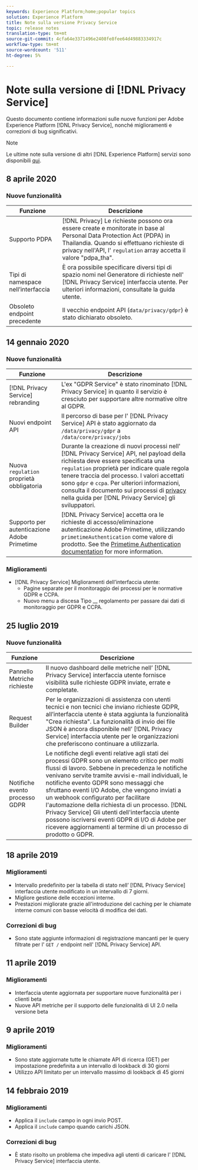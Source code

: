 ```yaml
---
keywords: Experience Platform;home;popular topics
solution: Experience Platform
title: Note sulla versione Privacy Service
topic: release notes
translation-type: tm+mt
source-git-commit: 4cfa64e3371496e2408fe8fee64d49883334917c
workflow-type: tm+mt
source-wordcount: '511'
ht-degree: 5%

---
```



# Note sulla versione di [!DNL Privacy Service]

Questo documento contiene informazioni sulle nuove funzioni per  Adobe Experience Platform [!DNL Privacy Service], nonché miglioramenti e correzioni di bug significativi.

>[!NOTE]
>
>Le ultime note sulla versione di altri [!DNL Experience Platform] servizi sono disponibili [qui](../release-notes/latest/latest.md).

## 8 aprile 2020

### Nuove funzionalità

| Funzione | Descrizione |
| --- | --- |
| Supporto PDPA | [!DNL Privacy] Le richieste possono ora essere create e monitorate in base al Personal Data Protection Act (PDPA) in Thailandia. Quando si effettuano richieste di privacy nell&#39;API, l&#39; `regulation` array accetta il valore &quot;pdpa_tha&quot;. |
| Tipi di namespace nell’interfaccia | È ora possibile specificare diversi tipi di spazio nomi nel Generatore di richieste nell&#39; [!DNL Privacy Service] interfaccia utente. Per ulteriori informazioni, consultate la guida [](ui/user-guide.md) utente. |
| Obsoleto endpoint precedente | Il vecchio endpoint API (`data/privacy/gdpr`) è stato dichiarato obsoleto. |

## 14 gennaio 2020

### Nuove funzionalità

| Funzione | Descrizione |
| --- | --- |
| [!DNL Privacy Service] rebranding | L&#39;ex &quot;GDPR Service&quot; è stato rinominato [!DNL Privacy Service] in quanto il servizio è cresciuto per supportare altre normative oltre al GDPR. |
| Nuovi endpoint API | Il percorso di base per l&#39; [!DNL Privacy Service] API è stato aggiornato da `/data/privacy/gdpr` a `/data/core/privacy/jobs` |
| Nuova `regulation` proprietà obbligatoria | Durante la creazione di nuovi processi nell&#39; [!DNL Privacy Service] API, nel payload della richiesta deve essere specificata una `regulation` proprietà per indicare quale regola tenere traccia del processo. I valori accettati sono `gdpr` e `ccpa`. Per ulteriori informazioni, consulta il documento sui processi di [privacy](api/privacy-jobs.md) nella guida per [!DNL Privacy Service] gli sviluppatori. |
| Supporto per  autenticazione Adobe Primetime | [!DNL Privacy Service] accetta ora le richieste di accesso/eliminazione  autenticazione Adobe Primetime, utilizzando `primetimeAuthentication` come valore di prodotto. See the [Primetime Authentication documentation](http://tve.helpdocsonline.com/how-to-make-a-privacy-request) for more information. |

### Miglioramenti

* [!DNL Privacy Service] Miglioramenti dell’interfaccia utente:
   * Pagine separate per il monitoraggio dei processi per le normative GDPR e CCPA.
   * Nuovo menu a discesa Tipo __ regolamento per passare dai dati di monitoraggio per GDPR e CCPA.

## 25 luglio 2019

### Nuove funzionalità

| Funzione | Descrizione |
| --- | --- |
| Pannello Metriche richieste | Il nuovo dashboard delle metriche nell’ [!DNL Privacy Service] interfaccia utente fornisce visibilità sulle richieste GDPR inviate, errate e completate. |
| Request Builder | Per le organizzazioni di assistenza con utenti tecnici e non tecnici che inviano richieste GDPR, all’interfaccia utente è stata aggiunta la funzionalità &quot;Crea richiesta&quot;. La funzionalità di invio dei file JSON è ancora disponibile nell’ [!DNL Privacy Service] interfaccia utente per le organizzazioni che preferiscono continuare a utilizzarla. |
| Notifiche evento processo GDPR | Le notifiche degli eventi relative agli stati dei processi GDPR sono un elemento critico per molti flussi di lavoro. Sebbene in precedenza le notifiche venivano servite tramite avvisi e-mail individuali, le notifiche evento GDPR sono messaggi che sfruttano  eventi I/O Adobe, che vengono inviati a un webhook configurato per facilitare l&#39;automazione della richiesta di un processo. [!DNL Privacy Service] Gli utenti dell&#39;interfaccia utente possono iscriversi  eventi GDPR di I/O di Adobe per ricevere aggiornamenti al termine di un processo di prodotto o GDPR. |

## 18 aprile 2019

### Miglioramenti

* Intervallo predefinito per la tabella di stato nell’ [!DNL Privacy Service] interfaccia utente modificato in un intervallo di 7 giorni.
* Migliore gestione delle eccezioni interne.
* Prestazioni migliorate grazie all&#39;introduzione del caching per le chiamate interne comuni con basse velocità di modifica dei dati.

### Correzioni di bug

* Sono state aggiunte informazioni di registrazione mancanti per le query filtrate per l&#39; `GET /` endpoint nell&#39; [!DNL Privacy Service] API.

## 11 aprile 2019

### Miglioramenti

* Interfaccia utente aggiornata per supportare nuove funzionalità per i clienti beta
* Nuove API metriche per il supporto delle funzionalità di UI 2.0 nella versione beta

## 9 aprile 2019

### Miglioramenti

* Sono state aggiornate tutte le chiamate API di ricerca (GET) per impostazione predefinita a un intervallo di lookback di 30 giorni
* Utilizzo API limitato per un intervallo massimo di lookback di 45 giorni

## 14 febbraio 2019

### Miglioramenti

* Applica il `include` campo in ogni invio POST.
* Applica il `include` campo quando carichi JSON.

### Correzioni di bug

* È stato risolto un problema che impediva agli utenti di caricare l&#39; [!DNL Privacy Service] interfaccia utente.